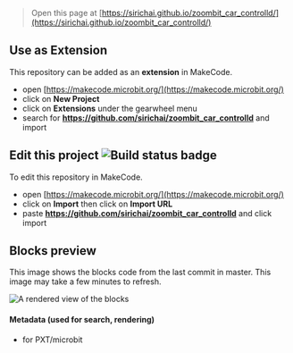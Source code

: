 
> Open this page at [https://sirichai.github.io/zoombit_car_controlld/](https://sirichai.github.io/zoombit_car_controlld/)

## Use as Extension

This repository can be added as an **extension** in MakeCode.

* open [https://makecode.microbit.org/](https://makecode.microbit.org/)
* click on **New Project**
* click on **Extensions** under the gearwheel menu
* search for **https://github.com/sirichai/zoombit_car_controlld** and import

## Edit this project ![Build status badge](https://github.com/sirichai/zoombit_car_controlld/workflows/MakeCode/badge.svg)

To edit this repository in MakeCode.

* open [https://makecode.microbit.org/](https://makecode.microbit.org/)
* click on **Import** then click on **Import URL**
* paste **https://github.com/sirichai/zoombit_car_controlld** and click import

## Blocks preview

This image shows the blocks code from the last commit in master.
This image may take a few minutes to refresh.

![A rendered view of the blocks](https://github.com/sirichai/zoombit_car_controlld/raw/master/.github/makecode/blocks.png)

#### Metadata (used for search, rendering)

* for PXT/microbit
<script src="https://makecode.com/gh-pages-embed.js"></script><script>makeCodeRender("{{ site.makecode.home_url }}", "{{ site.github.owner_name }}/{{ site.github.repository_name }}");</script>
